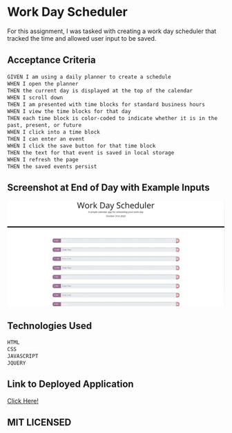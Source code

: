 # Work Day Scheduler
For this assignment, I was tasked with creating a work day scheduler that tracked the time and allowed user input to be saved.


## Acceptance Criteria
```
GIVEN I am using a daily planner to create a schedule
WHEN I open the planner
THEN the current day is displayed at the top of the calendar
WHEN I scroll down
THEN I am presented with time blocks for standard business hours
WHEN I view the time blocks for that day
THEN each time block is color-coded to indicate whether it is in the past, present, or future
WHEN I click into a time block
THEN I can enter an event
WHEN I click the save button for that time block
THEN the text for that event is saved in local storage
WHEN I refresh the page
THEN the saved events persist
```

## Screenshot at End of Day with Example Inputs
![example screenshot](schedulerPicture.JPG)


## Technologies Used
```
HTML
CSS
JAVASCRIPT
JQUERY
```

## Link to Deployed Application
[Click Here!](https://kaileesmith.github.io/Scheduler/)


## MIT LICENSED